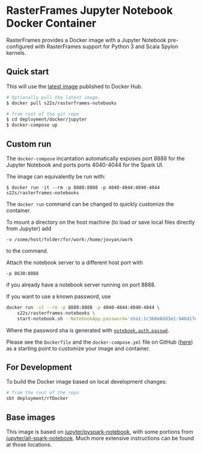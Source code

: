 # RasterFrames Jupyter Notebook Docker Container

RasterFrames provides a Docker image with a Jupyter Notebook pre-configured with RasterFrames support for Python 3 and Scala Spylon kernels.

## Quick start

This will use the [latest image](https://hub.docker.com/r/s22s/rasterframes-notebooks/) published to Docker Hub. 

```bash
# Optionally pull the latest image.
$ docker pull s22s/rasterframes-notebooks

# from root of the git repo
$ cd deployment/docker/jupyter
$ docker-compose up
```

## Custom run

The `docker-compose` incantation automatically exposes port 8888 for the Jupyter Notebook and ports ports 4040-4044 for the Spark UI.

The image can equivalently be run with: 

    $ docker run -it --rm -p 8888:8888 -p 4040-4044:4040-4044 s22s/rasterframes-notebooks

The `docker run` command can be changed to quickly customize the container.

To mount a directory on the host machine (to load or save local files directly from Jupyter) add
 
    -v /some/host/folder/for/work:/home/jovyan/work
    
to the command.    

Attach the notebook server to a different host port with 
 
    -p 8630:8888
    
if you already have a notebook server running on port 8888.

If you want to use a known password, use

```bash
docker run -it --rm -p 8888:8888 -p 4040-4044:4040-4044 \
    s22s/rasterframes-notebooks \
    start-notebook.sh --NotebookApp.password='sha1:1c360e8dd3e1:946d17ef9e6b8cbb28c7bb0152329786918cc424'
```
    
Where the password sha is generated with [`notebook.auth.passwd`](https://jupyter-notebook.readthedocs.io/en/stable/public_server.html#preparing-a-hashed-password).

Please see the `Dockerfile` and the `docker-compose.yml` file on GitHub ([here](https://github.com/locationtech/rasterframes/tree/develop/deployment/docker/jupyter)) as a starting point to customize your image and container. 


## For Development

To build the Docker image based on local development changes:

```bash
# from the root of the repo
sbt deployment/rfDocker
```

## Base images

This image is based on [jupyter/pyspark-notebook](https://hub.docker.com/r/jupyter/pyspark-notebook), with some 
portions from [jupyter/all-spark-notebook](https://hub.docker.com/r/jupyter/all-spark-notebook). 
Much more extensive instructions can be found at those locations.